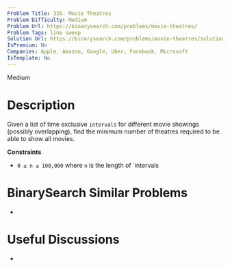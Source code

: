 ```yaml
---
Problem Title: 335. Movie Theatres
Problem Difficulty: Medium
Problem Url: https://binarysearch.com/problems/movie-theatres/
Problem Tags: line sweep
Solution Url: https://binarysearch.com/problems/movie-theatres/solutions/
IsPremium: No
Companies: Apple, Amazon, Google, Uber, Facebook, Microsoft
IsTemplate: No
---
```


<span style="color: ;">Medium</span>

# Description

Given a list of time exclusive `intervals` for different movie showings (possibly overlapping), find the minimum number of theatres required to be able to show all movies.

**Constraints**
- `0 ≤ n ≤ 100,000` where `n` is the length of `intervals

# BinarySearch Similar Problems

- []()

# Useful Discussions

- []()
